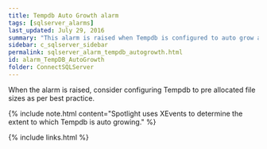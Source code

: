```yaml
---
title: Tempdb Auto Growth alarm
tags: [sqlserver_alarms]
last_updated: July 29, 2016
summary: "This alarm is raised when Tempdb is configured to auto grow and a significant number of growth events are detected."
sidebar: c_sqlserver_sidebar
permalink: sqlserver_alarm_tempdb_autogrowth.html
id: alarm_TempDB_AutoGrowth
folder: ConnectSQLServer
---
```




When the alarm is raised, consider configuring Tempdb to pre allocated file sizes as per best practice.

{% include note.html content="Spotlight uses XEvents to determine the extent to which Tempdb is auto growing." %}

 {% include links.html %}

